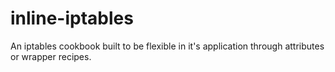 inline-iptables
===============

An iptables cookbook built to be flexible in it's application through attributes or wrapper recipes.
